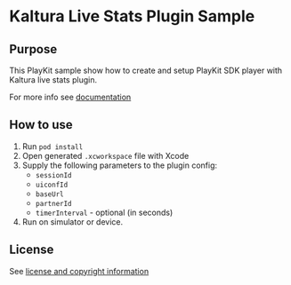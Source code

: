 # Kaltura Live Stats Plugin Sample

## Purpose
This PlayKit sample show how to create and setup PlayKit SDK player with Kaltura live stats plugin.

For more info see [documentation](https://github.com/kaltura/DeveloperPortalDocs/blob/master/documentation/Mobile-Video-Player-SDKs/v3_iOS_Analytics.md)

## How to use

1. Run `pod install`
2. Open generated `.xcworkspace` file with Xcode
3. Supply the following parameters to the plugin config:
    * `sessionId`
    * `uiconfId`
    * `baseUrl`
    * `partnerId`
    * `timerInterval` - optional (in seconds)
4. Run on simulator or device.

## License

See [license and copyright information](https://github.com/kaltura/playkit-ios-samples#license-and-copyright-information)
